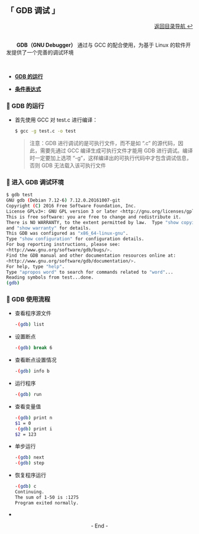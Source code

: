## 「 GDB 调试 」

<div align="right">
    <a href="https://github.com/fmw666/Linux#-目录导航">返回目录导航 ↩</a>
</div>

<br>

&emsp;&emsp;**GDB（GNU Debugger）** 通过与 GCC 的配合使用，为基于 Linux 的软件开发提供了一个完善的调试环境

<br>

+ **[GDB 的运行](#-gdb-的运行)**

+ **[条件表达式](#-条件表达式)**

### 💬 GDB 的运行

+ 首先使用 GCC 对 test.c 进行编译：

    ```bash
    $ gcc -g test.c -o test
    ```

    > 注意：GDB 进行调试的是可执行文件，而不是如 “.c” 的源代码，因此，需要先通过 GCC 编译生成可执行文件才能用 GDB 进行调试。编译时一定要加上选项 “-g”，这样编译出的可执行代码中才包含调试信息，否则 GDB 无法载入该可执行文件

### 💬 进入 GDB 调试环境

```bash
$ gdb test
GNU gdb (Debian 7.12-6) 7.12.0.20161007-git
Copyright (C) 2016 Free Software Foundation, Inc.
License GPLv3+: GNU GPL version 3 or later <http://gnu.org/licenses/gpl.html>
This is free software: you are free to change and redistribute it.
There is NO WARRANTY, to the extent permitted by law.  Type "show copying"
and "show warranty" for details.
This GDB was configured as "x86_64-linux-gnu".
Type "show configuration" for configuration details.
For bug reporting instructions, please see:
<http://www.gnu.org/software/gdb/bugs/>.
Find the GDB manual and other documentation resources online at:
<http://www.gnu.org/software/gdb/documentation/>.
For help, type "help".
Type "apropos word" to search for commands related to "word"...
Reading symbols from test...done.
(gdb) 
```

### 💬 GDB 使用流程

+ 查看程序源文件

    ```bash
    -(gdb) list
    ```

+ 设置断点

    ```bash
    -(gdb) break 6
    ```

+ 查看断点设置情况

    ```bash
    -(gdb) info b
    ```

+ 运行程序

    ```bash
    -(gdb) run
    ```

+ 查看变量值

    ```bash
    -(gdb) print n
    $1 = 0
    -(gdb) print i
    $2 = 123
    ```

+ 单步运行

    ```bash
    -(gdb) next
    -(gdb) step
    ```

+ 恢复程序运行

    ```bash
    -(gdb) c
    Continuing.
    The sum of 1-50 is :1275
    Program exited normally.
    ```

+ 

<div align="center">
    - End -
</div>